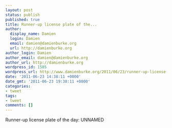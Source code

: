 ```yaml
---
layout: post
status: publish
published: true
title: Runner-up license plate of the...
author:
  display_name: Damien
  login: Damien
  email: damien@damienburke.org
  url: http://damienburke.org
author_login: Damien
author_email: damien@damienburke.org
author_url: http://damienburke.org
wordpress_id: 1585
wordpress_url: http://www.damienburke.org/2011/06/23/runner-up-license-plate-of-the/
date: '2011-06-23 14:38:11 +0000'
date_gmt: '2011-06-23 19:38:11 +0000'
categories:
- tweet
tags:
- tweet
comments: []
---
```

<p>Runner-up license plate of the day: UNNAMED</p>
